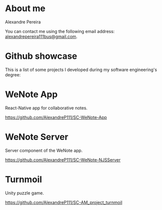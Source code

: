 # About me
Alexandre Pereira

You can contact me using the following email address: alexandrepereira111bus@gmail.com.


# Github showcase
This is a list of some projects I developed during my software engineering's degree:


# WeNote App
React-Native app for collaborative notes.

https://github.com/AlexandreP111/SC-WeNote-App


# WeNote Server
Server component of the WeNote app.

https://github.com/AlexandreP111/SC-WeNote-NJSServer


# Turnmoil
Unity puzzle game.

https://github.com/AlexandreP111/SC-AM_project_turnmoil
